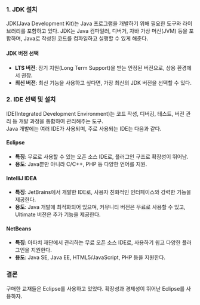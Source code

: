 ### 1. JDK 설치

JDK(Java Development Kit)는 Java 프로그램을 개발하기 위해 필요한 도구와 라이브러리를 포함하고 있다. JDK는 Java 컴파일러, 디버거, 자바 가상 머신(JVM) 등을 포함하며, Java로 작성된 코드를 컴파일하고 실행할 수 있게 해준다.

#### JDK 버전 선택
- **LTS 버전**: 장기 지원(Long Term Support)을 받는 안정된 버전으로, 상용 환경에서 권장.
- **최신 버전**: 최신 기능을 사용하고 싶다면, 가장 최신의 JDK 버전을 선택할 수 있다.

### 2. IDE 선택 및 설치

IDE(Integrated Development Environment)는 코드 작성, 디버깅, 테스트, 버전 관리 등 개발 과정을 통합하여 관리해주는 도구. <br>Java 개발에는 여러 IDE가 사용되며, 주로 사용되는 IDE는 다음과 같다.

#### Eclipse
- **특징**: 무료로 사용할 수 있는 오픈 소스 IDE로, 플러그인 구조로 확장성이 뛰어남.
- **용도**: Java뿐만 아니라 C/C++, PHP 등 다양한 언어를 지원.

#### IntelliJ IDEA
- **특징**: JetBrains에서 개발한 IDE로, 사용자 친화적인 인터페이스와 강력한 기능을 제공한다.
- **용도**: Java 개발에 최적화되어 있으며, 커뮤니티 버전은 무료로 사용할 수 있고, Ultimate 버전은 추가 기능을 제공한다.

#### NetBeans
- **특징**: 아파치 재단에서 관리하는 무료 오픈 소스 IDE로, 사용하기 쉽고 다양한 플러그인을 지원한다.
- **용도**: Java SE, Java EE, HTML5/JavaScript, PHP 등을 지원한다.

### 결론
구매한 교재들은 Eclipse를 사용하고 있었다. 확장성과 경제성이 뛰어난 Eclipse를 사용하자.